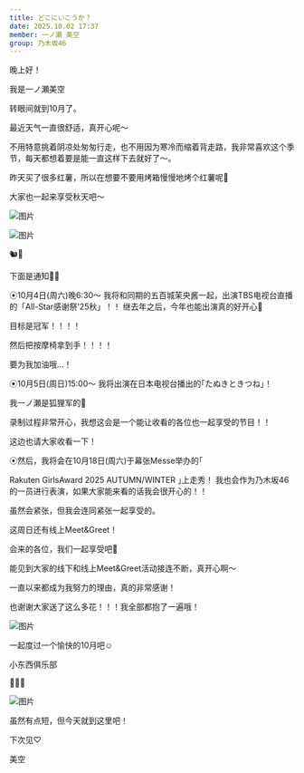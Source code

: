 ```yaml
---
title: どこにいこうか？
date: 2025.10.02 17:37
member: 一ノ瀬 美空
group: 乃木坂46
---
```



晚上好！

我是一ノ瀬美空





转眼间就到10月了。



最近天气一直很舒适，真开心呢〜

不用特意挑着阴凉处匆匆行走，也不用因为寒冷而缩着背走路，我非常喜欢这个季节，每天都想着要是能一直这样下去就好了〜。



昨天买了很多红薯，所以在想要不要用烤箱慢慢地烤个红薯呢🍠



大家也一起来享受秋天吧〜


![图片](https://www.nogizaka46.com/files/46/diary/n46/MEMBER/moblog/202510/mobWvwmXJ.jpg)

![图片](https://www.nogizaka46.com/files/46/diary/n46/MEMBER/moblog/202510/mob7xb5A5.jpg)



🐿🌰





下面是通知⋆͛📢



⦿10月4日(周六)晚6:30～
我将和同期的五百城茉央酱一起，出演TBS电视台直播的「All-Star感谢祭'25秋」！！
继去年之后，今年也能出演真的好开心🍁



目标是冠军！！！！



然后把按摩椅拿到手！！！！

要为我加油哦...！

⦿10月5日(周日)15:00～ 我将出演在日本电视台播出的｢たぬきときつね｣！





我一ノ瀬是狐狸军的🦊



录制过程非常开心，我想这会是一个能让收看的各位也一起享受的节目！！



这边也请大家收看一下！

⦿然后，我将会在10月18日(周六)于幕张Messe举办的｢





Rakuten GirlsAward 2025 AUTUMN/WINTER
｣上走秀！
我也会作为乃木坂46的一员进行表演，如果大家能来看的话我会很开心的！！



虽然会紧张，但我会连同紧张一起享受的。



这周日还有线上Meet&Greet！





会来的各位，我们一起享受吧🫶

能见到大家的线下和线上Meet&Greet活动接连不断，真开心啊〜



一直以来都成为我努力的理由，真的非常感谢！

也谢谢大家送了这么多花！！！我全部都抱了一遍哦！




![图片](https://www.nogizaka46.com/files/46/diary/n46/MEMBER/moblog/202510/mobwqu0HD.jpg)




一起度过一个愉快的10月吧☺︎





小东西俱乐部



🍅🌙🫶




![图片](https://www.nogizaka46.com/files/46/diary/n46/MEMBER/moblog/202510/mobcHB2jl.jpg)



虽然有点短，但今天就到这里吧！




下次见♡



美空









